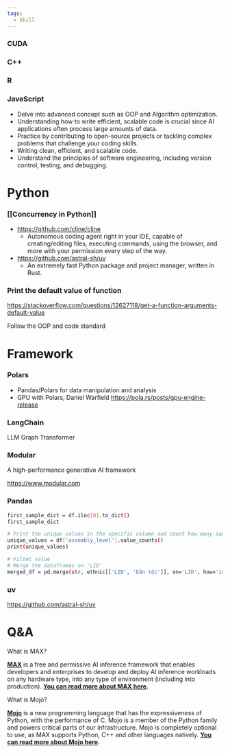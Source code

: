 ```yaml
---
tags:
  - Skill
---
```

### CUDA

### C++

### R

### JaveScript

- Delve into advanced concept such as OOP and Algorithm optimization.
- Understanding how to write efficient, scalable code is crucial since AI applications often process large amounts of data. 
- Practice by contributing to open-source projects or tackling complex problems that challenge your coding skills.
- Writing clean, efficient, and scalable code.
- Understand the principles of software engineering, including version control, testing, and debugging. 

# Python

### [[Concurrency in Python]]

- https://github.com/cline/cline
	- Autonomous coding agent right in your IDE, capable of creating/editing files, executing commands, using the browser, and more with your permission every step of the way.
- https://github.com/astral-sh/uv
	- An extremely fast Python package and project manager, written in Rust.

### Print the default value of function

https://stackoverflow.com/questions/12627118/get-a-function-arguments-default-value

Follow the OOP and code standard
# Framework

### Polars

- Pandas/Polars for data manipulation and analysis
- GPU with Polars, Daniel Warfield https://pola.rs/posts/gpu-engine-release

### LangChain

LLM Graph Transformer
### Modular

A high-performance generative AI framework

https://www.modular.com

### Pandas

```bash
first_sample_dict = df.iloc[0].to_dict()
first_sample_dict

# Print the unique values in the specific column and count how many samples fall under each unique value
unique_values = df['assembly_level'].value_counts()
print(unique_values)

# Filtet value
# Merge the dataframes on 'LID'
merged_df = pd.merge(str, ethnic[['LID', 'Dân tộc']], on='LID', how='inner')
```

### uv

https://github.com/astral-sh/uv

# Q&A

What is MAX?

[**MAX**](https://www.modular.com/max) is a free and permissive AI inference framework that enables developers and enterprises to develop and deploy AI inference workloads on any hardware type, into any type of environment (including into production). [**You can read more about MAX here**](https://docs.modular.com/max/)**.**

What is Mojo?

[**Mojo**](https://www.modular.com/mojo) is a new programming language that has the expressiveness of Python, with the performance of C. Mojo is a member of the Python family and powers critical parts of our infrastructure. Mojo is completely optional to use, as MAX supports Python, C++ and other languages natively. [**You can read more about Mojo here**](https://docs.modular.com/mojo/why-mojo)**.**